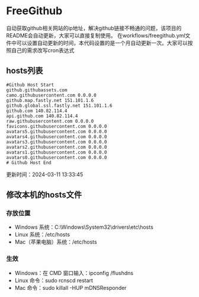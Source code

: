 # FreeGithub
自动获取github相关网站的ip地址，解决github链接不畅通的问题，该项目的README会自动更新，大家可以直接复制使用。
在workflows/freegithub.yml文件中可以设置自动更新的时间，本代码设置的是一个月自动更新一次。大家可以按照自己的需求改写cron表达式

## hosts列表
```base
#Github Host Start
github.githubassets.com 
camo.githubusercontent.com 0.0.0.0
github.map.fastly.net 151.101.1.6
github.global.ssl.fastly.net 151.101.1.6
github.com 140.82.114.4
api.github.com 140.82.114.4
raw.githubusercontent.com 0.0.0.0
favicons.githubusercontent.com 0.0.0.0
avatars5.githubusercontent.com 0.0.0.0
avatars4.githubusercontent.com 0.0.0.0
avatars3.githubusercontent.com 0.0.0.0
avatars2.githubusercontent.com 0.0.0.0
avatars1.githubusercontent.com 0.0.0.0
avatars0.githubusercontent.com 0.0.0.0
# Github Host End
```

更新时间：2024-03-11 13:33:45

## 修改本机的hosts文件
### 存放位置
* Windows 系统：C:\Windows\System32\drivers\etc\hosts
* Linux 系统：/etc/hosts
* Mac（苹果电脑）系统：/etc/hosts

### 生效
* Windows：在 CMD 窗口输入：ipconfig /flushdns
* Linux 命令：sudo rcnscd restart
* Mac 命令：sudo killall -HUP mDNSResponder